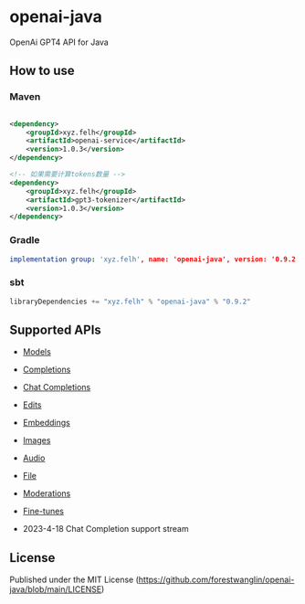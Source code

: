 # openai-java

OpenAi GPT4 API for Java

## How to use

### Maven

```xml

<dependency>
    <groupId>xyz.felh</groupId>
    <artifactId>openai-service</artifactId>
    <version>1.0.3</version>
</dependency>

<!-- 如果需要计算tokens数量 -->
<dependency>
    <groupId>xyz.felh</groupId>
    <artifactId>gpt3-tokenizer</artifactId>
    <version>1.0.3</version>
</dependency>
```

### Gradle

```yaml
implementation group: 'xyz.felh', name: 'openai-java', version: '0.9.2'
```

### sbt

```javascript
libraryDependencies += "xyz.felh" % "openai-java" % "0.9.2"
```

## Supported APIs

- [Models](https://platform.openai.com/docs/api-reference/models)
- [Completions](https://platform.openai.com/docs/api-reference/completions)
- [Chat Completions](https://platform.openai.com/docs/api-reference/chat/create)
- [Edits](https://platform.openai.com/docs/api-reference/edits)
- [Embeddings](https://platform.openai.com/docs/api-reference/embeddings)
- [Images](https://platform.openai.com/docs/api-reference/images)
- [Audio](https://platform.openai.com/docs/api-reference/audio)
- [File](https://platform.openai.com/docs/api-reference/files)
- [Moderations](https://platform.openai.com/docs/api-reference/moderations)
- [Fine-tunes](https://platform.openai.com/docs/api-reference/fine-tunes)

- 2023-4-18 Chat Completion support stream

## License

Published under the MIT License (https://github.com/forestwanglin/openai-java/blob/main/LICENSE)

